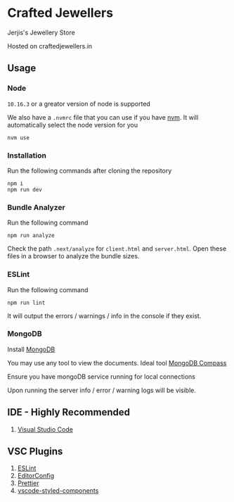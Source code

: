 # Crafted Jewellers

Jerjis's Jewellery Store

Hosted on craftedjewellers.in

## Usage

### Node

`10.16.3` or a greator version of node is supported

We also have a `.nvmrc` file that you can use if you have [nvm](https://github.com/nvm-sh/nvm). It will automatically select the node version for you

```Node
nvm use
```

### Installation

Run the following commands after cloning the repository

```Node
npm i
npm run dev
```

### Bundle Analyzer

Run the following command

```Node
npm run analyze
```

Check the path `.next/analyze` for `client.html` and `server.html`. Open these files in a browser to analyze the bundle sizes.

### ESLint

Run the following command

```Node
npm run lint
```

It will output the errors / warnings / info in the console if they exist.

### MongoDB

Install [MongoDB](https://www.mongodb.com/)

You may use any tool to view the documents.
Ideal tool [MongoDB Compass](https://www.mongodb.com/products/compass)

Ensure you have mongoDB service running for local connections

Upon running the server info / error / warning logs will be visible.

## IDE - Highly Recommended

1. [Visual Studio Code](https://code.visualstudio.com/)

## VSC Plugins

1. [ESLint](https://marketplace.visualstudio.com/items?itemName=dbaeumer.vscode-eslint)
2. [EditorConfig](https://marketplace.visualstudio.com/items?itemName=EditorConfig.EditorConfig)
3. [Prettier](https://marketplace.visualstudio.com/items?itemName=esbenp.prettier-vscode)
4. [vscode-styled-components](https://marketplace.visualstudio.com/items?itemName=jpoissonnier.vscode-styled-components)
